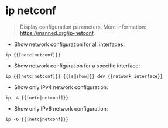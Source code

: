 # ip netconf

> Display configuration parameters.
> More information: <https://manned.org/ip-netconf>.
- Show network configuration for all interfaces:

`ip {{[netc|netconf]}}`

- Show network configuration for a specific interface:

`ip {{[netc|netconf]}} {{[s|show]}} dev {{network_interface}}`

- Show only IPv4 network configuration:

`ip -4 {{[netc|netconf]}}`

- Show only IPv6 network configuration:

`ip -6 {{[netc|netconf]}}`
